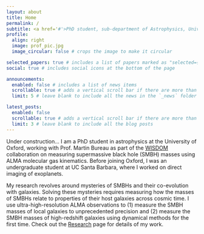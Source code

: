 ```yaml
---
layout: about
title: Home
permalink: /
subtitle: <a href='#'>PhD student, sub-department of Astrophysics, University of Oxford</a>.
profile:
  align: right
  image: prof_pic.jpg
  image_circular: false # crops the image to make it circular

selected_papers: true # includes a list of papers marked as "selected={true}"
social: true # includes social icons at the bottom of the page

announcements:
  enabled: false # includes a list of news items
  scrollable: true # adds a vertical scroll bar if there are more than 3 news items
  limit: 5 # leave blank to include all the news in the `_news` folder

latest_posts:
  enabled: false
  scrollable: true # adds a vertical scroll bar if there are more than 3 new posts items
  limit: 3 # leave blank to include all the blog posts
---
```


Under construction...
I am a PhD student in astrophysics at the University of Oxford, working with Prof. Martin Bureau as part of the [WISDOM](https://wisdom-project.org/) collaboration on measuring supermassive black hole (SMBH) masses using ALMA molecular gas kinematics. Before joining Oxford, I was an undergraduate student at UC Santa Barbara, where I worked on direct imaging of exoplanets.

My research revolves around mysteries of SMBHs and their co-evolution with galaxies. Solving these mysteries requires measuring how the masses of SMBHs relate to properties of their host galaxies across cosmic time. I use ultra-high-resolution ALMA observations to (1) measure the SMBH masses of local galaxies to unprecedented precision and (2) measure the SMBH masses of high-redshift galaxies using dynamical methods for the first time. Check out the [Research](https://hengyuez.github.io/Research/) page for details of my work.
